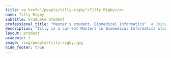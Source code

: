 ```yaml
---
title: <a href="/people/tilly-rigby">Tilly Rigby</a>
name: Tilly Rigby
subtitle: Graduate Student
professional_title: "Master's student, Biomedical Informatics"  # Joined professional titles
description: "Tilly is a current Masters in Biomedical Informatics student at Harvard Medical School. She graduated from Tufts University in 2023 with a Bachelor’s degree in Computer Science. She is currently working with Dr. Dominik Glodzik, focusing on mutational signature analysis for structural variants in cancer genomes."
layout: product
academic: 1
image: /img/people/tilly-rigby.jpg
hide_footer: true
---
```

